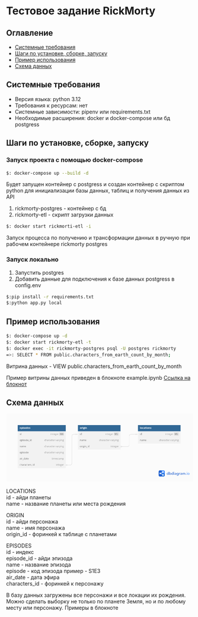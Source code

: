 # Тестовое задание RickMorty

## Оглавление
- [Системные требования](#системные-требования)
- [Шаги по установке, сборке, запуску](#шаги-по-установке-сборке-запуску)
- [Пример использования](#пример-использования)
- [Схема данных](#схема-данных)


## Системные требования
- Версия языка: python 3.12
- Требования к ресурсам: нет
- Системные зависимости: pipenv или requirements.txt
- Необходимые расширения: docker и docker-compose или бд postgress

## Шаги по установке, сборке, запуску
### Запуск проекта с помощью docker-compose
```bash
$: docker-compose up --build -d
```
Будет запущен контейнер с postgress и создан контейнер с скриптом python для инициализации базы данных, таблиц и получения данных из API
1. rickmorty-postgres - контейнер с бд
2. rickmorty-etl - скрипт загрузки данных

```bash
$: docker start rickmorti-etl -i
```
Запуск процесса по получению и трансформации данных в ручную при рабочем контейнере rickmorty postgres

### Запуск локально
1. Запустить postgres
2. Добавить данные для подключения к базе данных postgress в config.env 

```bash
$:pip install -r requirements.txt
$:python app.py local
```

## Пример использования
```bash
$: docker-compose up -d
$: docker start rickmorty-etl -t
$: docker exec -it rickmorty-postgres psql -U postgres rickmorty
=>: SELECT * FROM public.characters_from_earth_count_by_month;
```
Витрина данных - VIEW public.characters_from_earth_count_by_month

Пример витрины данных приведен в блокноте example.ipynb 
[Ссылка на блокнот](example.ipynb)

## Схема данных

![Схема бд](schema.png)


LOCATIONS<br>
id - айди планеты<br>
name - название планеты или места рождения<br>

ORIGIN<br>
id - айди персонажа<br>
name - имя персонажа<br>
origin_id - форинкей к таблице с планетами<br>

EPISODES <br>
id - индекс<br>
episode_id - айди эпизода<br>
name - название эпизода<br>
episode - код эпизода пример - S1E3<br>
air_date - дата эфира<br>
characters_id - форинкей к персонажу<br>

В базу данных загружены все персонажи и все локации их рождения. Можно сделать выборку не только по планете Земля, но и по любому месту или персонажу. Примеры в блокноте
